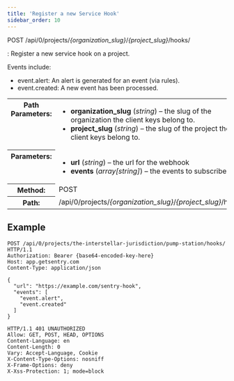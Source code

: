 ```yaml
---
title: 'Register a new Service Hook'
sidebar_order: 10
---
```


POST /api/0/projects/_{organization_slug}_/_{project_slug}_/hooks/

: Register a new service hook on a project.

  Events include:

  -   event.alert: An alert is generated for an event (via rules).
  -   event.created: A new event has been processed.

  <table class="table"><tbody valign="top"><tr><th>Path Parameters:</th><td><ul><li><strong>organization_slug</strong> (<em>string</em>) – the slug of the organization the client keys belong to.</li><li><strong>project_slug</strong> (<em>string</em>) – the slug of the project the client keys belong to.</li></ul></td></tr><tr><th>Parameters:</th><td><ul><li><strong>url</strong> (<em>string</em>) – the url for the webhook</li><li><strong>events</strong> (<em>array[string]</em>) – the events to subscribe to</li></ul></td></tr><tr><th>Method:</th><td>POST</td></tr><tr><th>Path:</th><td>/api/0/projects/<em>{organization_slug}</em>/<em>{project_slug}</em>/hooks/</td></tr></tbody></table>

## Example

```http
POST /api/0/projects/the-interstellar-jurisdiction/pump-station/hooks/ HTTP/1.1
Authorization: Bearer {base64-encoded-key-here}
Host: app.getsentry.com
Content-Type: application/json

{
  "url": "https://example.com/sentry-hook",
  "events": [
    "event.alert",
    "event.created"
  ]
}
```

```http
HTTP/1.1 401 UNAUTHORIZED
Allow: GET, POST, HEAD, OPTIONS
Content-Language: en
Content-Length: 0
Vary: Accept-Language, Cookie
X-Content-Type-Options: nosniff
X-Frame-Options: deny
X-Xss-Protection: 1; mode=block
```
